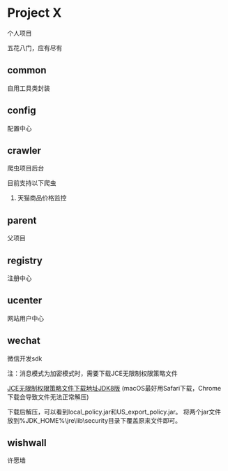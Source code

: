 # Project X

个人项目

五花八门，应有尽有

## common
自用工具类封装

## config
配置中心

## crawler
爬虫项目后台

目前支持以下爬虫
1. 天猫商品价格监控

## parent
父项目

## registry
注册中心

## ucenter
网站用户中心

## wechat
微信开发sdk

注：消息模式为加密模式时，需要下载JCE无限制权限策略文件

[JCE无限制权限策略文件下载地址JDK8版](http://www.oracle.com/technetwork/java/javase/downloads/jce8-download-2133166.html)
(macOS最好用Safari下载，Chrome下载会导致文件无法正常解压)

下载后解压，可以看到local_policy.jar和US_export_policy.jar。
将两个jar文件放到%JDK_HOME%\jre\lib\security目录下覆盖原来文件即可。

## wishwall
许愿墙

